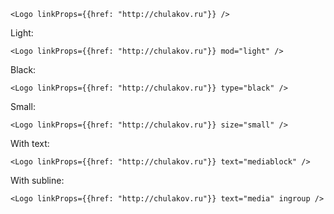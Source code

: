    <Logo linkProps={{href: "http://chulakov.ru"}} />

Light:

    <Logo linkProps={{href: "http://chulakov.ru"}} mod="light" />

Black:

    <Logo linkProps={{href: "http://chulakov.ru"}} type="black" />

Small:

    <Logo linkProps={{href: "http://chulakov.ru"}} size="small" />

With text:

    <Logo linkProps={{href: "http://chulakov.ru"}} text="mediablock" />

With subline:

    <Logo linkProps={{href: "http://chulakov.ru"}} text="media" ingroup />